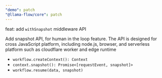 ```yaml
---
"demo": patch
"@llama-flow/core": patch
---
```


feat: add `withSnapshot` middleware API

Add snapshot API, for human in the loop feature. The API is designed for cross JavaScript platform, including node.js, browser, and serverless platform such as cloudflare worker and edge runtime

- `workflow.createContext(): Context`
- `context.snapshot(): Promise<[requestEvent, snapshot]>`
- `workflow.resume(data, snapshot)`
